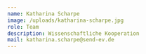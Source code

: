 ```yaml
---
name: Katharina Scharpe
image: /uploads/katharina-scharpe.jpg
role: Team
description: Wissenschaftliche Kooperation
mail: katharina.scharpe@send-ev.de
---
```


